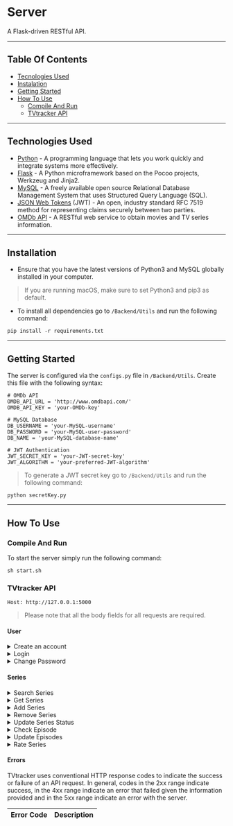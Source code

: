 # Server

A Flask-driven RESTful API.

---

## Table Of Contents

- [Tecnologies Used](#Technologies-Used)
- [Instalation](#Installation)
- [Getting Started](#Getting-Started)
- [How To Use](#How-To-Use)
  - [Compile And Run](#Compile-And-Run)
  - [TVtracker API](#TVtracker-API)


---

## Technologies Used

- [Python](https://www.python.org) - A programming language that lets you work quickly and integrate systems more effectively.
- [Flask](https://flask.palletsprojects.com/en/1.1.x/) - A Python microframework based on the Pocoo projects, Werkzeug and Jinja2.
- [MySQL](https://www.mysql.com) - A freely available open source Relational Database Management System that uses Structured Query Language (SQL).
- [JSON Web Tokens](https://jwt.io) (JWT) - An open, industry standard RFC 7519 method for representing claims securely between two parties.
- [OMDb API](http://www.omdbapi.com) - A RESTful web service to obtain movies and TV series information.

---

## Installation

- Ensure that you have the latest versions of Python3 and MySQL globally installed in your computer.

> If you are running macOS, make sure to set Python3 and pip3 as default.

- To install all dependencies go to `/Backend/Utils` and run the following command:
```
pip install -r requirements.txt
```

---

## Getting Started

The server is configured via the `configs.py` file in `/Backend/Utils`. Create this file with the following syntax:

```
# OMDb API
OMDB_API_URL = 'http://www.omdbapi.com/'
OMDB_API_KEY = 'your-OMDb-key'

# MySQL Database
DB_USERNAME = 'your-MySQL-username' 
DB_PASSWORD = 'your-MySQL-user-password'
DB_NAME = 'your-MySQL-database-name'

# JWT Authentication
JWT_SECRET_KEY = 'your-JWT-secret-key'
JWT_ALGORITHM = 'your-preferred-JWT-algorithm'
```
> To generate a JWT secret key go to `/Backend/Utils` and run the following command:
```
python secretKey.py
```
---

## How To Use

### Compile And Run

To start the server simply run the following command:
```
sh start.sh
```

### TVtracker API

```
Host: http://127.0.0.1:5000
```

> Please note that all the body fields for all requests are required. 

#### User

<details>
  <summary> Create an account </summary>
  
  ```
  POST /CreateAccount
  Authorization: None
  Content-Type: application/json
  Accept: text/html
  Accept-Charset: charset=utf-8
  ```

Body fields:

| Field | Type | Description |
|-------|------|-------------|
| username | string | Account username |
| email | string | Account email |
| password1 | string | Account password (first entry) |
| password2 | string | Account password (second entry) |
  
</details>

<details>
<summary> Login </summary>

```
POST /Login
Authorization: None
Content-Type: application/json
Accept: text/html
Accept-Charset: charset=utf-8
```

Body fields:

| Field | Type | Description |
|-------|------|-------------|
| email | string | Account email |
| password | string | Account password |

</details>

<details>
<summary> Change Password </summary>

```
POST /ChangePassword
Authorization: Bearer Token
Content-Type: application/json
Accept: text/html
Accept-Charset: charset=utf-8
```

Body fields:

| Field | Type | Description |
|-------|------|-------------|
| old_password | string | Account password |
| new_password1 | string | Account new password (first entry) |
| new_password2 | string | Account new password (second entry) |

</details>

#### Series

<details>
<summary> Search Series </summary>

```
POST /SearchSeries
Authorization: Bearer Token
Content-Type: application/json
Accept: text/html
Accept-Charset: charset=utf-8
```

Body fields:

| Field | Type | Description |
|-------|------|-------------|
| search | string | Series title |

</details>

<details>
<summary> Get Series </summary>

```
POST /GetSeries
Authorization: Bearer Token
Content-Type: application/json
Accept: text/html
Accept-Charset: charset=utf-8
```

Body fields:

| Field | Type | Description |
|-------|------|-------------|
| imdbID | string | Series IMDb id |

</details>

<details>
<summary> Add Series </summary>

```
POST /AddSeries
Authorization: Bearer Token
Content-Type: application/json
Accept: text/html
Accept-Charset: charset=utf-8
```

Body fields:

| Field | Type | Description |
|-------|------|-------------|
| imdbID | string | Series IMDb id |

</details>

<details>
<summary> Remove Series </summary>

```
POST /Remove
Authorization: Bearer Token
Content-Type: application/json
Accept: text/html
Accept-Charset: charset=utf-8
```

Body fields:

| Field | Type | Description |
|-------|------|-------------|
| imdbID | string | Series IMDb id |

</details>

<details>
<summary> Update Series Status </summary>

```
POST /UpdateSeriesStatus
Authorization: Bearer Token
Content-Type: application/json
Accept: text/html
Accept-Charset: charset=utf-8
```

Body fields:

| Field | Type | Valid Options | Description |
|-------|------|---------------|-------------|
| imdbID | string | | Series IMDb id |
| status | string | Watching, Rewatching, Completed, Plan To Watch | Series updated status |

</details>

<details>
<summary> Check Episode </summary>

```
POST /CheckEpisode
Authorization: Bearer Token
Content-Type: application/json
Accept: text/html
Accept-Charset: charset=utf-8
```

Body fields:

| Field | Type | Description |
|-------|------|-------------|
| imdbID | string | Series IMDb id |

</details>

<details>
<summary> Update Episodes </summary>

```
POST /UpdateEpisodes
Authorization: Bearer Token
Content-Type: application/json
Accept: text/html
Accept-Charset: charset=utf-8
```

Body fields:

| Field | Type | Description |
|-------|------|-------------|
| imdbID | string | Series IMDb id |
| updated_episode | integer | Last episode seen |
| updated_season | integer | Season of the last episode seen |

</details>

<details>
<summary> Rate Series </summary>

```
POST /RateSeries
Authorization: Bearer Token
Content-Type: application/json
Accept: text/html
Accept-Charset: charset=utf-8
```

Body fields:

| Field | Type | Valid Options | Description |
|-------|------|-------------|
| imdbID | string | | Series IMDb id |
| rating | integer | 1, 2, 3, 4, 5 | Series rating |

</details>

#### Errors

TVtracker uses conventional HTTP response codes to indicate the success or failure of an API request. In general, codes in the 2xx range indicate success, in the 4xx range indicate an error that failed given the information provided and in the 5xx range indicate an error with the server.

| Error Code | Description |
|------------|-------------|

